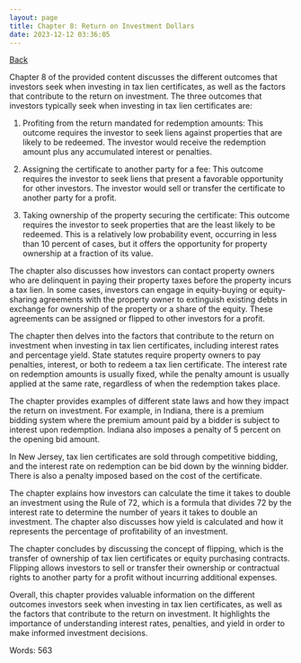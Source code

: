 ```yaml
---
layout: page
title: Chapter 8: Return on Investment Dollars
date: 2023-12-12 03:36:05
---
```


[Back](./)


Chapter 8 of the provided content discusses the different outcomes that investors seek when investing in tax lien certificates, as well as the factors that contribute to the return on investment. The three outcomes that investors typically seek when investing in tax lien certificates are:

1. Profiting from the return mandated for redemption amounts: This outcome requires the investor to seek liens against properties that are likely to be redeemed. The investor would receive the redemption amount plus any accumulated interest or penalties.

2. Assigning the certificate to another party for a fee: This outcome requires the investor to seek liens that present a favorable opportunity for other investors. The investor would sell or transfer the certificate to another party for a profit.

3. Taking ownership of the property securing the certificate: This outcome requires the investor to seek properties that are the least likely to be redeemed. This is a relatively low probability event, occurring in less than 10 percent of cases, but it offers the opportunity for property ownership at a fraction of its value.

The chapter also discusses how investors can contact property owners who are delinquent in paying their property taxes before the property incurs a tax lien. In some cases, investors can engage in equity-buying or equity-sharing agreements with the property owner to extinguish existing debts in exchange for ownership of the property or a share of the equity. These agreements can be assigned or flipped to other investors for a profit.

The chapter then delves into the factors that contribute to the return on investment when investing in tax lien certificates, including interest rates and percentage yield. State statutes require property owners to pay penalties, interest, or both to redeem a tax lien certificate. The interest rate on redemption amounts is usually fixed, while the penalty amount is usually applied at the same rate, regardless of when the redemption takes place.

The chapter provides examples of different state laws and how they impact the return on investment. For example, in Indiana, there is a premium bidding system where the premium amount paid by a bidder is subject to interest upon redemption. Indiana also imposes a penalty of 5 percent on the opening bid amount.

In New Jersey, tax lien certificates are sold through competitive bidding, and the interest rate on redemption can be bid down by the winning bidder. There is also a penalty imposed based on the cost of the certificate.

The chapter explains how investors can calculate the time it takes to double an investment using the Rule of 72, which is a formula that divides 72 by the interest rate to determine the number of years it takes to double an investment. The chapter also discusses how yield is calculated and how it represents the percentage of profitability of an investment.

The chapter concludes by discussing the concept of flipping, which is the transfer of ownership of tax lien certificates or equity purchasing contracts. Flipping allows investors to sell or transfer their ownership or contractual rights to another party for a profit without incurring additional expenses.

Overall, this chapter provides valuable information on the different outcomes investors seek when investing in tax lien certificates, as well as the factors that contribute to the return on investment. It highlights the importance of understanding interest rates, penalties, and yield in order to make informed investment decisions.

Words: 563